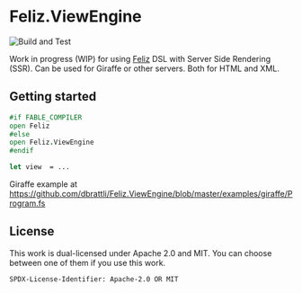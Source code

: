 # Feliz.ViewEngine

![Build and Test](https://github.com/dbrattli/Feliz.ViewEngine/workflows/Build%20and%20Test/badge.svg)

Work in progress (WIP) for using [Feliz](https://github.com/Zaid-Ajaj/Feliz) DSL with Server Side Rendering (SSR). Can be used for Giraffe or other servers. Both for HTML and XML.

## Getting started

```fs
#if FABLE_COMPILER
open Feliz
#else
open Feliz.ViewEngine
#endif

let view  = ...
```

Giraffe example at https://github.com/dbrattli/Feliz.ViewEngine/blob/master/examples/giraffe/Program.fs

## License

This work is dual-licensed under Apache 2.0 and MIT. You can choose between one of them if you use this work.

`SPDX-License-Identifier: Apache-2.0 OR MIT`
